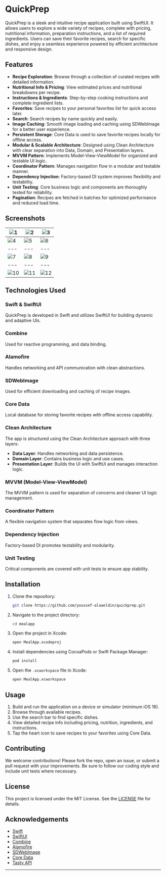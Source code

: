 # QuickPrep

QuickPrep is a sleek and intuitive recipe application built using SwiftUI. It allows users to explore a wide variety of recipes, complete with pricing, nutritional information, preparation instructions, and a list of required ingredients. Users can save their favorite recipes, search for specific dishes, and enjoy a seamless experience powered by efficient architecture and responsive design.

## Features

- **Recipe Exploration**: Browse through a collection of curated recipes with detailed information.
- **Nutritional Info & Pricing**: View estimated prices and nutritional breakdowns per recipe.
- **Instructions & Ingredients**: Step-by-step cooking instructions and complete ingredient lists.
- **Favorites**: Save recipes to your personal favorites list for quick access later.
- **Search**: Search recipes by name quickly and easily.
- **Image Caching**: Smooth image loading and caching using SDWebImage for a better user experience.
- **Persistent Storage**: Core Data is used to save favorite recipes locally for offline access.
- **Modular & Scalable Architecture**: Designed using Clean Architecture with clear separation into Data, Domain, and Presentation layers.
- **MVVM Pattern**: Implements Model-View-ViewModel for organized and testable UI logic.
- **Coordinator Pattern**: Manages navigation flow in a modular and testable manner.
- **Dependency Injection**: Factory-based DI system improves flexibility and testability.
- **Unit Testing**: Core business logic and components are thoroughly tested for reliability.
- **Pagination**: Recipes are fetched in batches for optimized performance and reduced load time.
  
## Screenshots

| ![1](Media/1.png) | ![2](Media/2.png) | ![3](Media/3.png) |
| --- | --- | --- |
| ![4](Media/4.png) | ![5](Media/5.png) | ![6](Media/6.png) |
| --- | --- | --- |
| ![7](Media/7.png) | ![8](Media/8.png) | ![9](Media/9.png) |
| --- | --- | --- |
| ![10](Media/10.png) | ![11](Media/11.png) | ![12](Media/12.png) |

## Technologies Used

### Swift & SwiftUI
QuickPrep is developed in Swift and utilizes SwiftUI for building dynamic and adaptive UIs.

### Combine
Used for reactive programming, and data binding.

### Alamofire
Handles networking and API communication with clean abstractions.

### SDWebImage
Used for efficient downloading and caching of recipe images.

### Core Data
Local database for storing favorite recipes with offline access capability.

### Clean Architecture
The app is structured using the Clean Architecture approach with three layers:
- **Data Layer**: Handles networking and data persistence.
- **Domain Layer**: Contains business logic and use cases.
- **Presentation Layer**: Builds the UI with SwiftUI and manages interaction logic.

### MVVM (Model-View-ViewModel)
The MVVM pattern is used for separation of concerns and cleaner UI logic management.

### Coordinator Pattern
A flexible navigation system that separates flow logic from views.

### Dependency Injection
Factory-based DI promotes testability and modularity.

### Unit Testing
Critical components are covered with unit tests to ensure app stability.

## Installation

1. Clone the repository:
    ```sh
    git clone https://github.com/youssef-alaaeldin/quickprep.git
    ```
2. Navigate to the project directory:
    ```sh
    cd mealapp
    ```
3. Open the project in Xcode:
    ```sh
    open MealApp.xcodeproj
    ```
4. Install dependencies using CocoaPods or Swift Package Manager:
    ```sh
    pod install
    ```
5. Open the `.xcworkspace` file in Xcode:
    ```sh
    open MealApp.xcworkspace
    ```

## Usage

1. Build and run the application on a device or simulator (minimum iOS 16).
2. Browse through available recipes.
3. Use the search bar to find specific dishes.
4. View detailed recipe info including pricing, nutrition, ingredients, and instructions.
5. Tap the heart icon to save recipes to your favorites using Core Data.

## Contributing

We welcome contributions! Please fork the repo, open an issue, or submit a pull request with your improvements. Be sure to follow our coding style and include unit tests where necessary.

## License

This project is licensed under the MIT License. See the [LICENSE](LICENSE) file for details.

## Acknowledgements

- [Swift](https://swift.org/)
- [SwiftUI](https://developer.apple.com/xcode/swiftui/)
- [Combine](https://developer.apple.com/documentation/combine)
- [Alamofire](https://github.com/Alamofire/Alamofire)
- [SDWebImage](https://github.com/SDWebImage/SDWebImage)
- [Core Data](https://developer.apple.com/documentation/coredata)
- [Tasty API](https://rapidapi.com/apidojo/api/tasty/playground/apiendpoint_abf1bbc2-d08d-462b-b733-17392192ca46)

---
